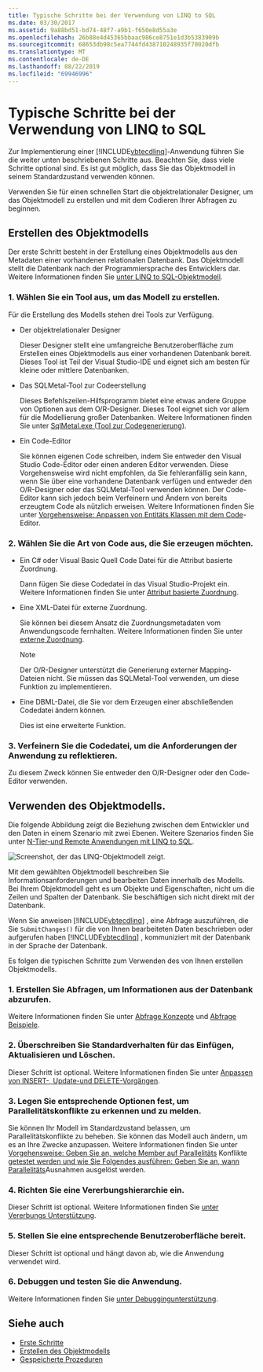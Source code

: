 ```yaml
---
title: Typische Schritte bei der Verwendung von LINQ to SQL
ms.date: 03/30/2017
ms.assetid: 9a88bd51-bd74-48f7-a9b1-f650e8d55a3e
ms.openlocfilehash: 26b88e4d45365bbaac986ce8751e1d3b5383909b
ms.sourcegitcommit: 68653db98c5ea7744fd438710248935f70020dfb
ms.translationtype: MT
ms.contentlocale: de-DE
ms.lasthandoff: 08/22/2019
ms.locfileid: "69946996"
---
```

# <a name="typical-steps-for-using-linq-to-sql"></a>Typische Schritte bei der Verwendung von LINQ to SQL
Zur Implementierung einer [!INCLUDE[vbtecdlinq](../../../../../../includes/vbtecdlinq-md.md)]-Anwendung führen Sie die weiter unten beschriebenen Schritte aus. Beachten Sie, dass viele Schritte optional sind. Es ist gut möglich, dass Sie das Objektmodell in seinem Standardzustand verwenden können.  
  
 Verwenden Sie für einen schnellen Start die objektrelationaler Designer, um das Objektmodell zu erstellen und mit dem Codieren Ihrer Abfragen zu beginnen.  
  
## <a name="creating-the-object-model"></a>Erstellen des Objektmodells  
 Der erste Schritt besteht in der Erstellung eines Objektmodells aus den Metadaten einer vorhandenen relationalen Datenbank. Das Objektmodell stellt die Datenbank nach der Programmiersprache des Entwicklers dar. Weitere Informationen finden Sie [unter LINQ to SQL-Objektmodell](../../../../../../docs/framework/data/adonet/sql/linq/the-linq-to-sql-object-model.md).  
  
### <a name="1-select-a-tool-to-create-the-model"></a>1. Wählen Sie ein Tool aus, um das Modell zu erstellen.  
 Für die Erstellung des Modells stehen drei Tools zur Verfügung.  
  
- Der objektrelationaler Designer  
  
     Dieser Designer stellt eine umfangreiche Benutzeroberfläche zum Erstellen eines Objektmodells aus einer vorhandenen Datenbank bereit. Dieses Tool ist Teil der Visual Studio-IDE und eignet sich am besten für kleine oder mittlere Datenbanken.  
  
- Das SQLMetal-Tool zur Codeerstellung  
  
     Dieses Befehlszeilen-Hilfsprogramm bietet eine etwas andere Gruppe von Optionen aus dem O/R-Designer. Dieses Tool eignet sich vor allem für die Modellierung großer Datenbanken. Weitere Informationen finden Sie unter [SqlMetal.exe (Tool zur Codegenerierung)](../../../../../../docs/framework/tools/sqlmetal-exe-code-generation-tool.md).  
  
- Ein Code-Editor  
  
     Sie können eigenen Code schreiben, indem Sie entweder den Visual Studio Code-Editor oder einen anderen Editor verwenden. Diese Vorgehensweise wird nicht empfohlen, da Sie fehleranfällig sein kann, wenn Sie über eine vorhandene Datenbank verfügen und entweder den O/R-Designer oder das SQLMetal-Tool verwenden können. Der Code-Editor kann sich jedoch beim Verfeinern und Ändern von bereits erzeugtem Code als nützlich erweisen. Weitere Informationen finden Sie unter [Vorgehensweise: Anpassen von Entitäts Klassen mit dem Code](../../../../../../docs/framework/data/adonet/sql/linq/how-to-customize-entity-classes-by-using-the-code-editor.md)-Editor.  
  
### <a name="2-select-the-kind-of-code-you-want-to-generate"></a>2. Wählen Sie die Art von Code aus, die Sie erzeugen möchten.  
  
- Ein C# oder Visual Basic Quell Code Datei für die Attribut basierte Zuordnung.  
  
     Dann fügen Sie diese Codedatei in das Visual Studio-Projekt ein. Weitere Informationen finden Sie unter [Attribut basierte Zuordnung](../../../../../../docs/framework/data/adonet/sql/linq/attribute-based-mapping.md).  
  
- Eine XML-Datei für externe Zuordnung.  
  
     Sie können bei diesem Ansatz die Zuordnungsmetadaten vom Anwendungscode fernhalten. Weitere Informationen finden Sie unter [externe Zuordnung](../../../../../../docs/framework/data/adonet/sql/linq/external-mapping.md).  
  
    > [!NOTE]
    > Der O/R-Designer unterstützt die Generierung externer Mapping-Dateien nicht. Sie müssen das SQLMetal-Tool verwenden, um diese Funktion zu implementieren.  
  
- Eine DBML-Datei, die Sie vor dem Erzeugen einer abschließenden Codedatei ändern können.  
  
     Dies ist eine erweiterte Funktion.  
  
### <a name="3-refine-the-code-file-to-reflect-the-needs-of-your-application"></a>3. Verfeinern Sie die Codedatei, um die Anforderungen der Anwendung zu reflektieren.  
 Zu diesem Zweck können Sie entweder den O/R-Designer oder den Code-Editor verwenden.  
  
## <a name="using-the-object-model"></a>Verwenden des Objektmodells.  
 Die folgende Abbildung zeigt die Beziehung zwischen dem Entwickler und den Daten in einem Szenario mit zwei Ebenen. Weitere Szenarios finden Sie unter [N-Tier-und Remote Anwendungen mit LINQ to SQL](../../../../../../docs/framework/data/adonet/sql/linq/n-tier-and-remote-applications-with-linq-to-sql.md).  
  
 ![Screenshot, der das LINQ-Objektmodell zeigt.](./media/the-linq-to-sql-object-model/linq-object-model-two-tier.png)  
  
 Mit dem gewählten Objektmodell beschreiben Sie Informationsanforderungen und bearbeiten Daten innerhalb des Modells. Bei Ihrem Objektmodell geht es um Objekte und Eigenschaften, nicht um die Zeilen und Spalten der Datenbank. Sie beschäftigen sich nicht direkt mit der Datenbank.  
  
 Wenn Sie anweisen [!INCLUDE[vbtecdlinq](../../../../../../includes/vbtecdlinq-md.md)] , eine Abfrage auszuführen, die Sie `SubmitChanges()` für die von Ihnen bearbeiteten Daten beschrieben oder aufgerufen haben [!INCLUDE[vbtecdlinq](../../../../../../includes/vbtecdlinq-md.md)] , kommuniziert mit der Datenbank in der Sprache der Datenbank.  
  
 Es folgen die typischen Schritte zum Verwenden des von Ihnen erstellen Objektmodells.  
  
### <a name="1-create-queries-to-retrieve-information-from-the-database"></a>1. Erstellen Sie Abfragen, um Informationen aus der Datenbank abzurufen.  
 Weitere Informationen finden Sie unter [Abfrage Konzepte](../../../../../../docs/framework/data/adonet/sql/linq/query-concepts.md) und [Abfrage Beispiele](../../../../../../docs/framework/data/adonet/sql/linq/query-examples.md).  
  
### <a name="2-override-default-behaviors-for-insert-update-and-delete"></a>2. Überschreiben Sie Standardverhalten für das Einfügen, Aktualisieren und Löschen.  
 Dieser Schritt ist optional. Weitere Informationen finden Sie unter [Anpassen von INSERT-, Update-und DELETE-Vorgängen](../../../../../../docs/framework/data/adonet/sql/linq/customizing-insert-update-and-delete-operations.md).  
  
### <a name="3-set-appropriate-options-to-detect-and-report-concurrency-conflicts"></a>3. Legen Sie entsprechende Optionen fest, um Parallelitätskonflikte zu erkennen und zu melden.  
 Sie können Ihr Modell im Standardzustand belassen, um Parallelitätskonflikte zu beheben. Sie können das Modell auch ändern, um es an Ihre Zwecke anzupassen. Weitere Informationen finden Sie unter [Vorgehensweise: Geben Sie an, welche Member auf Parallelitäts](../../../../../../docs/framework/data/adonet/sql/linq/how-to-specify-which-members-are-tested-for-concurrency-conflicts.md) Konflikte [getestet werden und wie Sie Folgendes ausführen: Geben Sie an, wann Parallelitäts](../../../../../../docs/framework/data/adonet/sql/linq/how-to-specify-when-concurrency-exceptions-are-thrown.md)Ausnahmen ausgelöst werden.  
  
### <a name="4-establish-an-inheritance-hierarchy"></a>4. Richten Sie eine Vererbungshierarchie ein.  
 Dieser Schritt ist optional. Weitere Informationen finden Sie [unter Vererbungs Unterstützung](../../../../../../docs/framework/data/adonet/sql/linq/inheritance-support.md).  
  
### <a name="5-provide-an-appropriate-user-interface"></a>5. Stellen Sie eine entsprechende Benutzeroberfläche bereit.  
 Dieser Schritt ist optional und hängt davon ab, wie die Anwendung verwendet wird.  
  
### <a name="6-debug-and-test-your-application"></a>6. Debuggen und testen Sie die Anwendung.  
 Weitere Informationen finden Sie [unter Debuggingunterstützung](../../../../../../docs/framework/data/adonet/sql/linq/debugging-support.md).  
  
## <a name="see-also"></a>Siehe auch

- [Erste Schritte](../../../../../../docs/framework/data/adonet/sql/linq/getting-started.md)
- [Erstellen des Objektmodells](../../../../../../docs/framework/data/adonet/sql/linq/creating-the-object-model.md)
- [Gespeicherte Prozeduren](../../../../../../docs/framework/data/adonet/sql/linq/stored-procedures.md)
